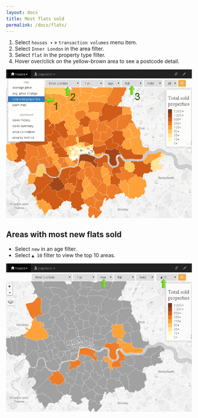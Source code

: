 ```yaml
---
layout: docs
title: Most flats sold
permalink: /docs/flats/
---
```

<ol>
    <li>Select <code>houses &#x25BE;</code> &#187; <code>transaction volumes</code> menu item.</li>
    <li>Select <code>Inner London</code> in the area filter.</li>
    <li>Select <code>flat</code> in the property type filter.</li>
    <li>Hover over/click on the yellow-brown area to see a postcode detail.</li>
</ol>

[![Inner london sold flats map](/img/tut2.1.png)](http://a.plumplot.co.uk?tab=map3&pt=2&pc=1)

## Areas with most new flats sold

* Select <code>new</code> in an age filter.
* Select <code>&#x25B2; 10</code> filter to view the top 10 areas.

[![top ten inner london areas with the most flat sales volume](/img/tut2.2.png)](http://a.plumplot.co.uk?tab=map3&pt=2&pc=1&top=10)

